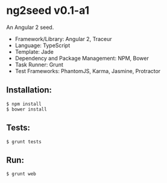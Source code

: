 ng2seed v0.1-a1
====================



An Angular 2 seed.

+ Framework/Library: Angular 2, Traceur
+ Language: TypeScript
+ Template: Jade
+ Dependency and Package Management: NPM, Bower
+ Task Runner: Grunt
+ Test Frameworks: PhantomJS, Karma, Jasmine, Protractor


Installation:
-----------------

<code>$ npm install</code><br>
<code>$ bower install</code>


Tests:
-----------------

<code>$ grunt tests</code>


Run:
-----------------

<code>$ grunt web</code>
